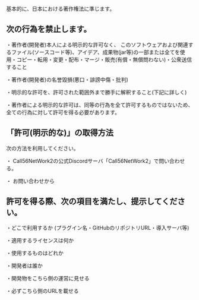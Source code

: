 基本的に、日本における著作権法に準じます。

## 次の行為を禁止します。

・著作者(開発者)本人による明示的な許可なく、
このソフトウェアおよび関連するファイル(ソースコード等)、アイデア、成果物(jar等)の一部または全てを使用・コピー・転用・変更・配布・マージ・販売(有償・無償問わない)・公衆送信すること

・著作者(開発者)の名誉毀損(悪口・誹謗中傷・批判)

・明示的な許可を、許可された範囲外まで勝手に解釈すること(下記に詳しく)

・著作者による明示的な許可は、同等の行為を全て許可するものではないため、全ての行為に対して許可を得る必要があります。


## 「許可(明示的な)」の取得方法
次の方法を利用してください。

・ Call56NetWork2の公式Discordサーバ「Call56NetWork2」で問い合わせる。

・ お問い合わせから

## 許可を得る際、次の項目を満たし、提示してください。

・どこで利用するか (プラグイン名・GitHubのリポジトリURL・導入サーバ等)

・適用するライセンスは何か

・使用するものはどれか

・開発者は誰か

・開発物をこちら側の運営に見せる

・必ずこちら側のURLを載せる




